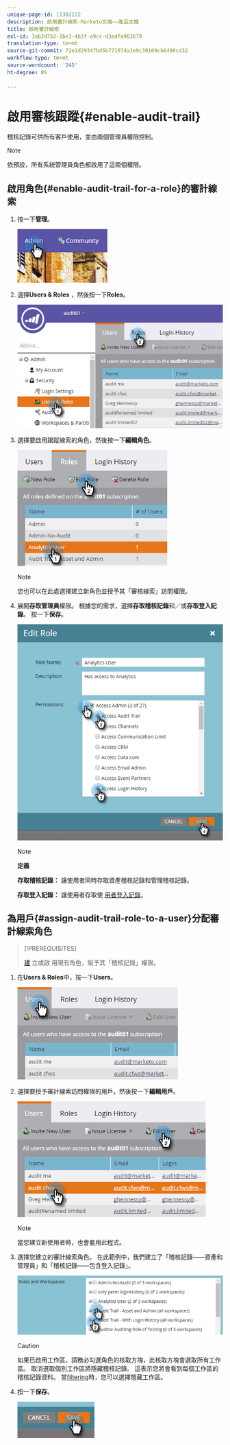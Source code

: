 ```yaml
---
unique-page-id: 11382122
description: 啟用審計線索-Marketo文檔——產品文檔
title: 啟用審計線索
exl-id: 3ab2d7b2-1be1-4b3f-a9cc-d3edfa963679
translation-type: tm+mt
source-git-commit: 72e1d29347bd5b77107da1e9c30169cb6490c432
workflow-type: tm+mt
source-wordcount: '245'
ht-degree: 0%

---
```


# 啟用審核跟蹤{#enable-audit-trail}

稽核記錄可供所有客戶使用，並由兩個管理員權限控制。

>[!NOTE]
>
>依預設，所有系統管理員角色都啟用了這兩個權限。

## 啟用角色{#enable-audit-trail-for-a-role}的審計線索

1. 按一下&#x200B;**管理**。

   ![](assets/one-2.png)

1. 選擇&#x200B;**Users &amp; Roles** ，然後按一下&#x200B;**Roles**。

   ![](assets/two-2.png)

1. 選擇要啟用跟蹤線索的角色，然後按一下&#x200B;**編輯角色**。

   ![](assets/three-1.png)

   >[!NOTE]
   >
   >您也可以在此處選擇建立新角色並授予其「審核線索」訪問權限。

1. 展開&#x200B;**存取管理員**&#x200B;權限。 根據您的需求，選擇&#x200B;**存取稽核記錄**&#x200B;和／或&#x200B;**存取登入記錄**。 按一下&#x200B;**保存**。

   ![](assets/four-1.png)

   >[!NOTE]
   >
   >**定義**
   >
   >**存取稽核記錄：** 讓使用者同時存取資產稽核記錄和管理稽核記錄。
   >
   >**存取登入記錄：** 讓使用者存取使 [用者登入記錄](/help/marketo/product-docs/administration/audit-trail/user-login-history.md)。

## 為用戶{#assign-audit-trail-role-to-a-user}分配審計線索角色

>[!PREREQUISITES]
>
>[建](/help/marketo/product-docs/administration/users-and-roles/create-delete-edit-and-change-a-user-role.md#create-a-role) 立或啟 [](#enable-audit-trail) 用現有角色，賦予其「稽核記錄」權限。

1. 在&#x200B;**Users &amp; Roles**&#x200B;中，按一下&#x200B;**Users**。

   ![](assets/five-1.png)

1. 選擇要授予審計線索訪問權限的用戶，然後按一下&#x200B;**編輯用戶**。

   ![](assets/six-1.png)

   >[!NOTE]
   >
   >當您建立新使用者時，也會套用此程式。

1. 選擇您建立的審計線索角色。 在此範例中，我們建立了「稽核記錄——資產和管理員」和「稽核記錄——包含登入記錄」。

   ![](assets/seven-1.png)

   >[!CAUTION]
   >
   >如果已啟用工作區，請務必勾選角色的核取方塊，此核取方塊會選取所有工作區。 取消選取個別工作區將隱藏稽核記錄。 這表示您將會看到每個工作區的稽核記錄資料。 當[filtering](/help/marketo/product-docs/administration/audit-trail/filtering-in-audit-trail.md)時，您可以選擇隱藏工作區。

1. 按一下&#x200B;**保存**。

   ![](assets/eight-1.png)
